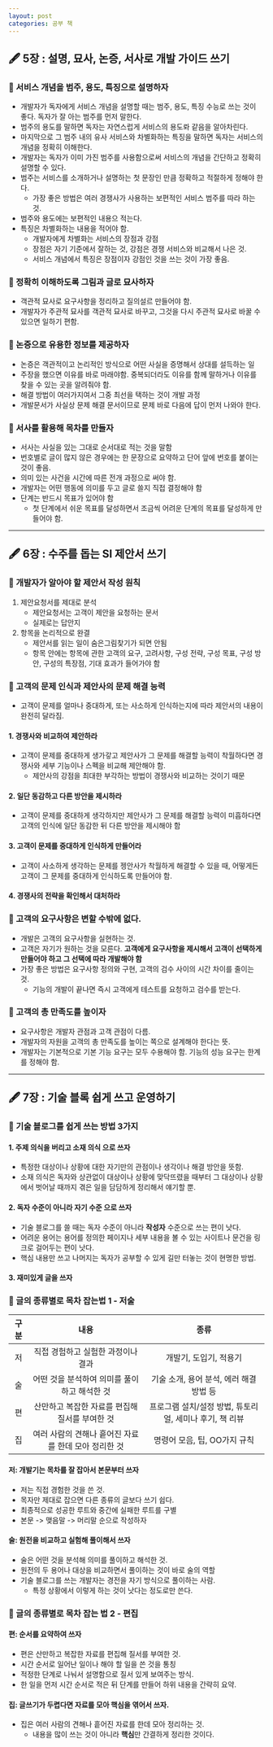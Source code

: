 ```yaml
---
layout: post
categories: 공부 책
---
```

## 🖋 5장 : 설명, 묘사, 논증, 서사로 개발 가이드 쓰기
### 📎 서비스 개념을 범주, 용도, 특징으로 설명하자
* 개발자가 독자에게 서비스 개념을 설명할 때는 범주, 용도, 특징 수능로 쓰는 것이 좋다. 독자가 잘 아는 범주를 먼저 말한다. 
* 범주의 용도를 말하면 독자는 자연스럽게 서비스의 용도롸 같음을 알아차린다.
* 마지막으로 그 범주 내의 유사 서비스와 차별화하는 특징을 말하면 독자는 서비스의 개념을 정확히 이해한다. 
* 개발자는 독자가 이미 가진 범주를 사용함으로써 서비스의 개념을 간단하고 정확히 설명할 수 있다. 
* 범주는 서비스를 소개하거나 설명하는 첫 문장인 만큼 정확하고 적절하게 정해야 한다. 
  * 가장 좋은 방법은 여러 경쟁사가 사용하는 보편적인 서비스 범주를 따라 하는 것. 
* 범주와 용도에는 보편적인 내용으 적는다. 
* 특징은 차별화하는 내용을 적어야 함.
  * 개발자에게 차별화는 서비스의 장점과 강점
  * 장점은 자기 기준에서 잘하는 것, 강점은 경쟁 서비스와 비교해서 나은 것.
   * 서비스 개념에서 특징은 장점이자 강점인 것을 쓰는 것이 가장 좋음.    

### 📎 정확히 이해하도록 그림과 글로 묘사하자
* 객관적 묘사로 요구사항을 정리하고 질의설르 만들어야 함. 
* 개발자가 주관적 묘사를 객관적 묘사로 바꾸고, 그것을 다시 주관적 묘사로 바꿀 수 있으면 일하기 편함. 

### 📎 논증으로 유용한 정보를 제공하자
* 논증은 객관적이고 논리적인 방식으로 어떤 사실을 증명해서 상대를 설득하는 일
* 주장을 했으면 이유를 바로 마래야함. 중복되더라도 이유를 함께 말하거나 이유를 찾을 수 있는 곳을 알려줘야 함.
* 해결 방법이 여러가지여서 그중 최선을 택하는 것이 개발 과정
* 개발문서가 사실상 문제 해결 문서이므로 문제 바로 다음에 답이 먼저 나와야 한다. 

### 📎 서사를 활용해 목차를 만들자
* 서사는 사실을 있는 그대로 순서대로 적는 것을 말함
* 번호별로 글이 많지 않은 경우에는 한 문장으로 요약하고 단어 앞에 번호를 붙이는 것이 좋음.
* 의미 있는 사건을 시간에 따른 전개 과정으로 써야 함. 
* 개발자는 어떤 행동에 의미를 두고 글로 쓸지 직접 결정해야 함
* 단계는 반드시 목표가 있어야 함
  * 첫 단계에서 쉬운 목표를 달성하면서 조금씩 어려운 단계의 목표를 달성하게 만들어야 함.

***

## 🖋 6장 : 수주를 돕는 SI 제안서 쓰기
### 📎 개발자가 알아야 할 제안서 작성 원칙
1. 제안요청서를 제대로 분석
    * 제안요청서는 고객이 제안을 요청하는 문서
    * 실제로는 답안지
2. 항목을 논리적으로 완결
    * 제안서를 읽는 일이 숨은그림찾기가 되면 안됨
    * 항목 안에는 항목에 관한 고객의 요구, 고려사항, 구성 전략, 구성 목표, 구성 방안, 구성의 특장점, 기대 효과가 들어가야 함

### 📎 고객의 문제 인식과 제안사의 문제 해결 능력
* 고객이 문제를 얼마나 중대하게, 또는 사소하게 인식하는지에 따라 제안서의 내용이 완전히 달라짐.

#### 1. 경쟁사와 비교하여 제안하라
* 고객이 문제를 중대하게 생가갛고 제안사가 그 문제를 해결할 능력이 착월하다면 경쟁사와 세부 기능이나 스펙을 비교해 제안해야 함. 
  * 제안사의 강점을 최대한 부각하는 방법이 경쟁사와 비교하는 것이기 때문

#### 2. 일단 동감하고 다른 방안을 제시하라
* 고객이 문제를 중대하게 생각하지만 제안사가 그 문제를 해결할 능력이 미흡하다면 고객의 인식에 일단 동감한 뒤 다른 방안을 제시해야 함

#### 3. 고객이 문제를 중대하게 인식하게 만들어라 
* 고객이 사소하게 생각하는 문제를 젱안사가 착월하게 해결할 수 있을 때, 어떻게든 고객이 그 문제를 중대하게 인식하도록 만들어야 함.

#### 4. 경쟁사의 전략을 확인해서 대처하라

### 📎 고객의 요구사항은 변할 수밖에 없다. 
* 개발은 고객의 요구사항을 실현하는 것. 
* 고객은 자기가 원하는 것을 모른다. **고객에게 요구사항을 제시해서 고객이 선택하게 만들어야 하고 그 선택에 따라 개발해야 함**
* 가장 좋은 방법은 요구사항 정의와 구현, 고객의 검수 사이의 시간 차이를 줄이는 것. 
  * 기능의 개발이 끝나면 즉시 고객에게 테스트를 요청하고 검수를 받는다. 

### 📎 고객의 총 만족도를 높이자
* 요구사항은 개발자 관점과 고객 관점이 다름. 
* 개발자의 자원을 고객의 총 만족도를 높이는 쪽으로 설계해야 한다는 뜻. 
* 개발자는 기본적으로 기본 기능 요구는 모두 수용해야 함. 기능의 성능 요구는 한계를 정해야 함.

***

## 🖋 7장 : 기술 블록 쉽게 쓰고 운영하기 

### 📎 기술 블로그를 쉽게 쓰는 방법 3가지
#### 1. 주제 의식을 버리고 **소재 의식** 으로 쓰자
* 특정한 대상이나 상황에 대한 자기만의 관점이나 생각이나 해결 방안을 뜻함. 
* 소재 의식은 독자와 상관없이 대상이나 상황에 맞닥뜨렸을 때부터 그 대상이나 상황에서 벗어날 때까지 겪은 일을 담담하게 정리해서 얘기할 뿐.

#### 2. 독자 수준이 아니라 **자기 수준** 으로 쓰자
* 기술 블로그를 쓸 때는 독자 수준이 아니라 **작성자** 수준으로 쓰는 편이 낫다. 
* 어려운 용어는 용어를 정의한 페이지나 세부 내용을 볼 수 있는 사이트나 문건을 링크로 걸어두는 편이 낫다. 
* 핵심 내용만 쓰고 나머지는 독자가 공부할 수 있게 길만 터놓는 것이 현명한 방법.

#### 3. 재미있게 글을 쓰자

### 📎 글의 종류별로 목차 잡는법 1 - 저술

|구분|내용|종류|
| :---: | :---: | :---: |
|저|직접 경험하고 실험한 과정이나 결과 | 개발기, 도입기, 적용기|
|술|어떤 것을 분석하여 의미를 풀이하고 해석한 것| 기술 소개, 용어 분석, 에러 해결 방법 등|
|편|산만하고 복잡한 자료를 편집해 질서를 부여한 것|프로그램 설치/설정 방법, 튜토리얼, 세미나 후기, 책 리뷰|
|집|여러 사람의 견해나 흩어진 자료를 한데 모아 정리한 것|명령어 모음, 팁, OO가지 규칙 |

#### 저: 개발기는 목차를 잘 잡아서 본문부터 쓰자
* 저는 직접 경험한 것을 쓴 것.
* 목자만 제대로 잡으면 다른 종류의 글보다 쓰기 쉽다. 
* 최종적으로 성공한 루트와 중간에 실패한 루트를 구별
* 본문 -> 맺음말 -> 머리말 순으로 작성하자 

#### 술: 원전을 비교하고 실험해 풀이해서 쓰자
* 술은 어떤 것을 분석해 의미를 풀이하고 해석한 것.
* 원전의 두 용어나 대상을 비교하면서 풀이하는 것이 바로 술의 역할
* 기술 블로그를 쓰는 개발자는 경전을 자기 방식으로 풀이하는 사람. 
  * 특정 상황에서 이렇게 하는 것이 낫다는 정도로만 쓴다.

### 📎 글의 종류별로 목차 잡는 법 2 - 편집
#### 편: 순서를 요약하여 쓰자
* 편은 산만하고 복잡한 자료를 편집해 질서를 부여한 것.
* 시간 순서로 일어난 일이나 해야 할 일을 쓴 것을 통칭 
* 적정한 단계로 나눠서 설명함으로 질서 있게 보여주는 방식. 
* 한 일을 먼저 시간 순서로 적은 뒤 단계를 만들어 하위 내용을 간략히 요약.

#### 집: 글쓰기가 두렵다면 자료를 모아 핵심을 엮어서 쓰자.
* 집은 여러 사람의 견해나 흩어진 자료를 한데 모아 정리하는 것. 
  * 내용을 많이 쓰는 것이 아니라 **핵심**만 간결하게 정리한 것이다. 
